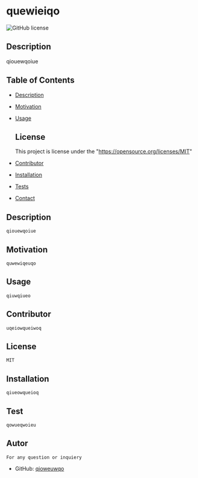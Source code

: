 # **quewieiqo**

![GitHub license](https://img.shields.io/badge/license-MIT-blue.svg)
## Description
qiouewqoiue

   
## Table of Contents
* [Description](#description)
* [Motivation](#motivation)
* [Usage](#usage)
  
    ## License 
    This project is license under the "https://opensource.org/licenses/MIT"
* [Contributor](#contributor)
* [Installation](#installation)
* [Tests](#tests)
* [Contact](#contact)


## Description
    qiouewqoiue

## Motivation
    quwewiqeuqo

## Usage
    qiuwqiueo

## Contributor
    uqeiowqueiwoq

## License
    MIT

## Installation
    qiueowqueioq

## Test
    qowueqwoieu

## Autor
    For any question or inquiery
* GitHub: [qioweuwqo](https://github.com/qioweuwqo)

    